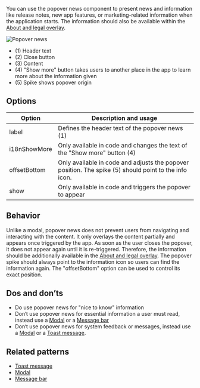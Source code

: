 You can use the popover news component to present news and information like release notes, new app features, or marketing-related information when the  application starts. The information should also be available within the [About and legal overlay](./about-and-legal.md).

![Popover news](https://www.figma.com/file/wEptRgAezDU1z80Cn3eZ0o/iX-Pattern-Illustrations?type=design&node-id=1013-70517&mode=design&t=Ntzn8IlSOlPey8s5-11)

- (1) Header text
- (2) Close button
- (3) Content
- (4) "Show more" button takes users to another place in the app to learn more about the information given
- (5) Spike shows popover origin

## Options

| Option                    | Description and usage                                                                                        |
| -------------------------- | ------------------------------------------------------------------------------------------------------------ |
| label | Defines the header text of the popover news (1)|
| i18nShowMore | Only available in code and changes the text of the "Show more" button (4) |
| offsetBottom | Only available in code and adjusts the popover position. The spike (5) should point to the info icon. |
| show | Only available in code and triggers the popover to appear |

## Behavior
Unlike a modal, popover news does not prevent users from navigating and interacting with the content. It only overlays the content partially and appears  once triggered by the app. As soon as the user closes the popover, it does not appear again until it is re-triggered. Therefore, the information should be additionally available in the [About and legal overlay](./about-and-legal.md).    The popover spike should always point to the information icon so users can find the information again. The "offsetBottom" option can be used to control its exact position.

## Dos and don’ts
- Do use popover news for "nice to know" information
- Don‘t use popover news for essential information a user must read, instead use a [Modal](../modal.md) or a [Message bar](../messagebar.md)
- Don‘t use popover news for system feedback or messages, instead use a [Modal](../modal.md) or a [Toast message](../toast.md).

## Related patterns
- [Toast message](../toast.md)
- [Modal](../modal.md)
- [Message bar](../messagebar.md)


